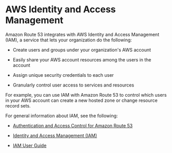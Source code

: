 # AWS Identity and Access Management<a name="IAMRoute53"></a>

Amazon Route 53 integrates with AWS Identity and Access Management \(IAM\), a service that lets your organization do the following:

+ Create users and groups under your organization's AWS account

+ Easily share your AWS account resources among the users in the account

+ Assign unique security credentials to each user

+ Granularly control user access to services and resources

For example, you can use IAM with Amazon Route 53 to control which users in your AWS account can create a new hosted zone or change resource record sets\.

For general information about IAM, see the following:

+ [Authentication and Access Control for Amazon Route 53](auth-and-access-control.md)

+ [Identity and Access Management \(IAM\)](https://aws.amazon.com/iam/)

+ [IAM User Guide](http://docs.aws.amazon.com/IAM/latest/UserGuide/)